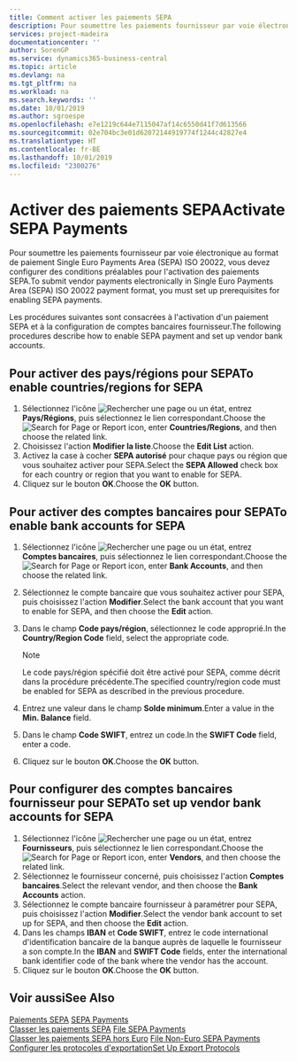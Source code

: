 ```yaml
---
title: Comment activer les paiements SEPA
description: Pour soumettre les paiements fournisseur par voie électronique au format de paiement Single Euro Payments Area (SEPA) ISO 20022, vous devez configurer des conditions préalables pour l'activation des paiements SEPA.
services: project-madeira
documentationcenter: ''
author: SorenGP
ms.service: dynamics365-business-central
ms.topic: article
ms.devlang: na
ms.tgt_pltfrm: na
ms.workload: na
ms.search.keywords: ''
ms.date: 10/01/2019
ms.author: sgroespe
ms.openlocfilehash: e7e1219c644e7115047af14c6550d41f7d613566
ms.sourcegitcommit: 02e704bc3e01d62072144919774f1244c42827e4
ms.translationtype: HT
ms.contentlocale: fr-BE
ms.lasthandoff: 10/01/2019
ms.locfileid: "2300276"
---
```

# <a name="activate-sepa-payments"></a><span data-ttu-id="3ccda-103">Activer des paiements SEPA</span><span class="sxs-lookup"><span data-stu-id="3ccda-103">Activate SEPA Payments</span></span>
<span data-ttu-id="3ccda-104">Pour soumettre les paiements fournisseur par voie électronique au format de paiement Single Euro Payments Area (SEPA) ISO 20022, vous devez configurer des conditions préalables pour l'activation des paiements SEPA.</span><span class="sxs-lookup"><span data-stu-id="3ccda-104">To submit vendor payments electronically in Single Euro Payments Area (SEPA) ISO 20022 payment format, you must set up prerequisites for enabling SEPA payments.</span></span>  

<span data-ttu-id="3ccda-105">Les procédures suivantes sont consacrées à l'activation d'un paiement SEPA et à la configuration de comptes bancaires fournisseur.</span><span class="sxs-lookup"><span data-stu-id="3ccda-105">The following procedures describe how to enable SEPA payment and set up vendor bank accounts.</span></span>  

## <a name="to-enable-countriesregions-for-sepa"></a><span data-ttu-id="3ccda-106">Pour activer des pays/régions pour SEPA</span><span class="sxs-lookup"><span data-stu-id="3ccda-106">To enable countries/regions for SEPA</span></span>  

1.  <span data-ttu-id="3ccda-107">Sélectionnez l'icône ![Rechercher une page ou un état](../../media/ui-search/search_small.png "icône Rechercher une page ou un état"), entrez **Pays/Régions**, puis sélectionnez le lien correspondant.</span><span class="sxs-lookup"><span data-stu-id="3ccda-107">Choose the ![Search for Page or Report](../../media/ui-search/search_small.png "Search for Page or Report icon") icon, enter **Countries/Regions**, and then choose the related link.</span></span>  
2.  <span data-ttu-id="3ccda-108">Choisissez l'action **Modifier la liste**.</span><span class="sxs-lookup"><span data-stu-id="3ccda-108">Choose the **Edit List** action.</span></span>  
3.  <span data-ttu-id="3ccda-109">Activez la case à cocher **SEPA autorisé** pour chaque pays ou région que vous souhaitez activer pour SEPA.</span><span class="sxs-lookup"><span data-stu-id="3ccda-109">Select the **SEPA Allowed** check box for each country or region that you want to enable for SEPA.</span></span>  
4.  <span data-ttu-id="3ccda-110">Cliquez sur le bouton **OK**.</span><span class="sxs-lookup"><span data-stu-id="3ccda-110">Choose the **OK** button.</span></span>  

## <a name="to-enable-bank-accounts-for-sepa"></a><span data-ttu-id="3ccda-111">Pour activer des comptes bancaires pour SEPA</span><span class="sxs-lookup"><span data-stu-id="3ccda-111">To enable bank accounts for SEPA</span></span>  

1.  <span data-ttu-id="3ccda-112">Sélectionnez l'icône ![Rechercher une page ou un état](../../media/ui-search/search_small.png "icône Rechercher une page ou un état"), entrez **Comptes bancaires**, puis sélectionnez le lien correspondant.</span><span class="sxs-lookup"><span data-stu-id="3ccda-112">Choose the ![Search for Page or Report](../../media/ui-search/search_small.png "Search for Page or Report icon") icon, enter **Bank Accounts**, and then choose the related link.</span></span>  
2.  <span data-ttu-id="3ccda-113">Sélectionnez le compte bancaire que vous souhaitez activer pour SEPA, puis choisissez l'action **Modifier**.</span><span class="sxs-lookup"><span data-stu-id="3ccda-113">Select the bank account that you want to enable for SEPA, and then choose the **Edit** action.</span></span>  
3.  <span data-ttu-id="3ccda-114">Dans le champ **Code pays/région**, sélectionnez le code approprié.</span><span class="sxs-lookup"><span data-stu-id="3ccda-114">In the **Country/Region Code** field, select the appropriate code.</span></span>  

    > [!NOTE]  
    >  <span data-ttu-id="3ccda-115">Le code pays/région spécifié doit être activé pour SEPA, comme décrit dans la procédure précédente.</span><span class="sxs-lookup"><span data-stu-id="3ccda-115">The specified country/region code must be enabled for SEPA as described in the previous procedure.</span></span>  

4.  <span data-ttu-id="3ccda-116">Entrez une valeur dans le champ **Solde minimum**.</span><span class="sxs-lookup"><span data-stu-id="3ccda-116">Enter a value in the **Min. Balance** field.</span></span>  
5.  <span data-ttu-id="3ccda-117">Dans le champ **Code SWIFT**, entrez un code.</span><span class="sxs-lookup"><span data-stu-id="3ccda-117">In the **SWIFT Code** field, enter a code.</span></span>  
6.  <span data-ttu-id="3ccda-118">Cliquez sur le bouton **OK**.</span><span class="sxs-lookup"><span data-stu-id="3ccda-118">Choose the **OK** button.</span></span>  

## <a name="to-set-up-vendor-bank-accounts-for-sepa"></a><span data-ttu-id="3ccda-119">Pour configurer des comptes bancaires fournisseur pour SEPA</span><span class="sxs-lookup"><span data-stu-id="3ccda-119">To set up vendor bank accounts for SEPA</span></span>  

1.  <span data-ttu-id="3ccda-120">Sélectionnez l'icône ![Rechercher une page ou un état](../../media/ui-search/search_small.png "icône Rechercher une page ou un état"), entrez **Fournisseurs**, puis sélectionnez le lien correspondant.</span><span class="sxs-lookup"><span data-stu-id="3ccda-120">Choose the ![Search for Page or Report](../../media/ui-search/search_small.png "Search for Page or Report icon") icon, enter **Vendors**, and then choose the related link.</span></span>  
2.  <span data-ttu-id="3ccda-121">Sélectionnez le fournisseur concerné, puis choisissez l'action **Comptes bancaires**.</span><span class="sxs-lookup"><span data-stu-id="3ccda-121">Select the relevant vendor, and then choose the **Bank Accounts** action.</span></span>  
3.  <span data-ttu-id="3ccda-122">Sélectionnez le compte bancaire fournisseur à paramétrer pour SEPA, puis choisissez l'action **Modifier**.</span><span class="sxs-lookup"><span data-stu-id="3ccda-122">Select the vendor bank account to set up for SEPA, and then choose the **Edit** action.</span></span>  
4.  <span data-ttu-id="3ccda-123">Dans les champs **IBAN** et **Code SWIFT**, entrez le code international d'identification bancaire de la banque auprès de laquelle le fournisseur a son compte.</span><span class="sxs-lookup"><span data-stu-id="3ccda-123">In the **IBAN** and **SWIFT Code** fields, enter the international bank identifier code of the bank where the vendor has the account.</span></span>  
5.  <span data-ttu-id="3ccda-124">Cliquez sur le bouton **OK**.</span><span class="sxs-lookup"><span data-stu-id="3ccda-124">Choose the **OK** button.</span></span>  

## <a name="see-also"></a><span data-ttu-id="3ccda-125">Voir aussi</span><span class="sxs-lookup"><span data-stu-id="3ccda-125">See Also</span></span>  
 <span data-ttu-id="3ccda-126">[Paiements SEPA](sepa-payments.md) </span><span class="sxs-lookup"><span data-stu-id="3ccda-126">[SEPA Payments](sepa-payments.md) </span></span>  
 <span data-ttu-id="3ccda-127">[Classer les paiements SEPA](how-to-file-sepa-payments.md) </span><span class="sxs-lookup"><span data-stu-id="3ccda-127">[File SEPA Payments](how-to-file-sepa-payments.md) </span></span>  
 <span data-ttu-id="3ccda-128">[Classer les paiements SEPA hors Euro](how-to-file-non-euro-sepa-payments.md) </span><span class="sxs-lookup"><span data-stu-id="3ccda-128">[File Non-Euro SEPA Payments](how-to-file-non-euro-sepa-payments.md) </span></span>  
 [<span data-ttu-id="3ccda-129">Configurer les protocoles d'exportation</span><span class="sxs-lookup"><span data-stu-id="3ccda-129">Set Up Export Protocols</span></span>](how-to-set-up-export-protocols.md)
